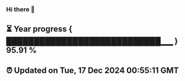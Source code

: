 ### Hi there 👋
⏳ Year progress { ████████████████████████████▁▁ } 95.91 %
---
⏰ Updated on Tue, 17 Dec 2024 00:55:11 GMT
---

